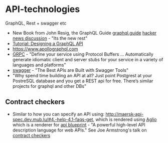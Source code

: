 # API-technologies
GraphQL, Rest + swagger etc

* New Book from John Resig, the GraphQL Guide [graphql.guide](https://graphql.guide) [hacker news discussion](https://news.ycombinator.com/item?id=17289048) - "Its the new rest"
* [Tutorial: Designing a GraphQL API](https://gist.github.com/swalkinshaw/3a33e2d292b60e68fcebe12b62bbb3e2)
* https://www.apollographql.com
* [GRPC](https://grpc.io) - "Define your service using Protocol Buffers ... Automatically generate idiomatic client and server stubs for your service in a variety of languages and platforms"
* [swagger](https://swagger.io) - "The Best APIs are Built with Swagger Tools"
* "Why spend time building an API at all? Just point Postgrest at your PostreSQL database and you get a REST api for free. There’s similar projects for graphql and other DBs"


## Contract checkers
* Similar to how you can specify an API using: http://maersk-api-spec.dev.mub.lu/#4.-help-4.1-faqs-get, which is rendered using [Aglio](https://github.com/danielgtaylor/aglio) which is a renderer for [api blueprint](https://apiblueprint.org) - "A powerful high-level API description language for web APIs." See Joe Armstrong's talk on [contract checkers](https://www.youtube.com/watch?v=ed7A7r6DBsM#t=49.828686804)
